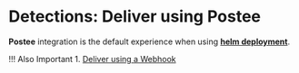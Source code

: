 # Detections: Deliver using Postee

**Postee** integration is the default experience when using **[helm deployment]**.

[helm deployment]: ../../../getting-started/installing/kubernetes.md

!!! Also Important
    1. [Deliver using a Webhook](./webhook.md)
